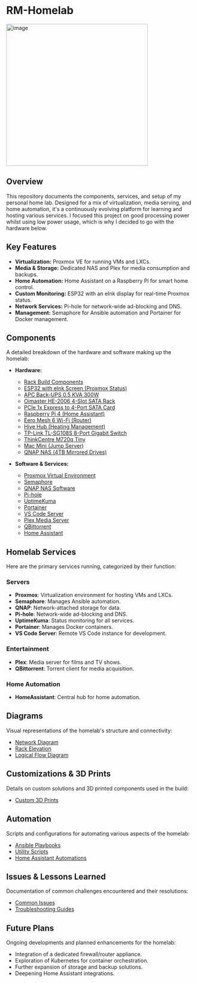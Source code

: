 # RM-Homelab

<img width="378" alt="image" src="https://github.com/user-attachments/assets/b2fc90ac-63e8-43ac-b9bb-f2d8e1db8b5f" />


## Overview

This repository documents the components, services, and setup of my personal home lab. Designed for a mix of virtualization, media serving, and home automation, it's a continuously evolving platform for learning and hosting various services. I focused this project on good processing power whilst using low power usage, which is why I decided to go with the hardware below. 

## Key Features

* **Virtualization:** Proxmox VE for running VMs and LXCs.
* **Media & Storage:** Dedicated NAS and Plex for media consumption and backups.
* **Home Automation:** Home Assistant on a Raspberry Pi for smart home control.
* **Custom Monitoring:** ESP32 with an eInk display for real-time Proxmox status.
* **Network Services:** Pi-hole for network-wide ad-blocking and DNS.
* **Management:** Semaphore for Ansible automation and Portainer for Docker management.

## Components

A detailed breakdown of the hardware and software making up the homelab:

* **Hardware:**
    * [Rack Build Components](RackBuild.md)
    * [ESP32 with eInk Screen (Proxmox Status)](https://github.com/r-morato/ESP32-Proxmox-Monitor)
    * [APC Back-UPS 0.5 KVA 300W](hardware/apc_ups.md)
    * [Oimaster HE-2006 4-Slot SATA Rack](hardware/oimaster_he2006.md)
    * [PCIe 1x Express to 4-Port SATA Card](hardware/pcie_sata_card.md)
    * [Raspberry Pi 4 (Home Assistant)](hardware/raspberry_pi4.md)
    * [Eero Mesh 6 Wi-Fi (Router)](hardware/eero_mesh_6.md)
    * [Hive Hub (Heating Management)](hardware/hive_hub.md)
    * [TP-Link TL-SG108S 8-Port Gigabit Switch](hardware/tp_link_tl_sg108s.md)
    * [ThinkCentre M720q Tiny](hardware/thinkcentre_q720m.md)
    * [Mac Mini (Jump Server)](hardware/mac_mini_jump.md)
    * [QNAP NAS (4TB Mirrored Drives)](hardware/qnap_nas.md)

* **Software & Services:**
    * [Proxmox Virtual Environment](software/proxmox.md)
    * [Semaphore](software/semaphore.md)
    * [QNAP NAS Software](software/qnap_software.md)
    * [Pi-hole](software/pihole.md)
    * [UptimeKuma](software/uptimekuma.md)
    * [Portainer](software/portainer.md)
    * [VS Code Server](software/vscode_server.md)
    * [Plex Media Server](software/plex.md)
    * [QBittorrent](software/qbittorrent.md)
    * [Home Assistant](software/homeassistant.md)

## Homelab Services

Here are the primary services running, categorized by their function:

### Servers
* **Proxmox**: Virtualization environment for hosting VMs and LXCs.
* **Semaphore**: Manages Ansible automation.
* **QNAP**: Network-attached storage for data.
* **Pi-hole**: Network-wide ad-blocking and DNS.
* **UptimeKuma**: Status monitoring for all services.
* **Portainer**: Manages Docker containers.
* **VS Code Server**: Remote VS Code instance for development.

### Entertainment
* **Plex**: Media server for films and TV shows.
* **QBittorrent**: Torrent client for media acquisition.

### Home Automation
* **HomeAssistant**: Central hub for home automation.

## Diagrams

Visual representations of the homelab's structure and connectivity:
* [Network Diagram](diagrams/network_diagram.drawio)
* [Rack Elevation](diagrams/rack_elevation.drawio)
* [Logical Flow Diagram](diagrams/logical_flow.drawio)

## Customizations & 3D Prints

Details on custom solutions and 3D printed components used in the build:
* [Custom 3D Prints](3d_prints/README.md)

## Automation

Scripts and configurations for automating various aspects of the homelab:
* [Ansible Playbooks](automation/ansible/)
* [Utility Scripts](automation/scripts/)
* [Home Assistant Automations](automation/home_assistant_automations/)

## Issues & Lessons Learned

Documentation of common challenges encountered and their resolutions:
* [Common Issues](issues/common_issues.md)
* [Troubleshooting Guides](issues/troubleshooting_guides.md)

## Future Plans

Ongoing developments and planned enhancements for the homelab:
* Integration of a dedicated firewall/router appliance.
* Exploration of Kubernetes for container orchestration.
* Further expansion of storage and backup solutions.
* Deepening Home Assistant integrations.
